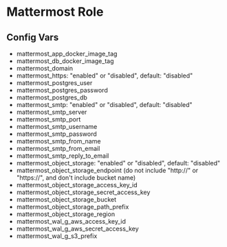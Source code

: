 # Mattermost Role

## Config Vars

- mattermost_app_docker_image_tag
- mattermost_db_docker_image_tag
- mattermost_domain
- mattermost_https: "enabled" or "disabled", default: "disabled"
- mattermost_postgres_user
- mattermost_postgres_password
- mattermost_postgres_db
- mattermost_smtp: "enabled" or "disabled", default: "disabled"
- mattermost_smtp_server
- mattermost_smtp_port
- mattermost_smtp_username
- mattermost_smtp_password
- mattermost_smtp_from_name
- mattermost_smtp_from_email
- mattermost_smtp_reply_to_email
- mattermost_object_storage: "enabled" or "disabled", default: "disabled"
- mattermost_object_storage_endpoint (do not include "http://" or "https://", and don't include bucket name)
- mattermost_object_storage_access_key_id
- mattermost_object_storage_secret_access_key
- mattermost_object_storage_bucket
- mattermost_object_storage_path_prefix
- mattermost_object_storage_region
- mattermost_wal_g_aws_access_key_id
- mattermost_wal_g_aws_secret_access_key
- mattermost_wal_g_s3_prefix